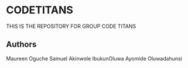 # CODETITANS
THIS IS THE REPOSITORY FOR GROUP CODE TITANS

## Authors
Maureen Oguche
Samuel Akinwole
IbukunOluwa
Ayomide Oluwadahunsi

